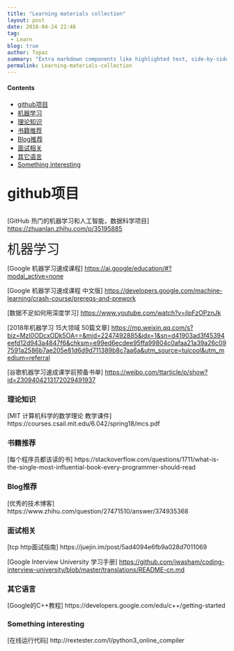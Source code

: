 ```yaml
---
title: "Learning materials collection"
layout: post
date: 2018-04-24 22:48
tag:
 - Learn
blog: true
author: Topaz
summary: "Extra markdown components like highlighted text, side-by-side items, starring/highlighting a blog or project, and embedding gists, videos etc"
permalink: Learning-materials-collection
---
```


#### Contents
- [github项目](#c1)
- [机器学习](#c2)
- [理论知识](#c3)
- [书籍推荐](#c4)
- [Blog推荐](#c5)
- [面试相关](#c6)
- [其它语言](#c7)
- [Something interesting](#c8)



<span style="font-size: 2rem;-webkit-margin-before: 1em;-webkit-margin-after: 1em;-webkit-margin-start: 0px;-webkit-margin-end: 0px;font-weight: bold;display: block;color: #222;" id="c1">github项目</span>

[GitHub 热门的机器学习和人工智能，数据科学项目] https://zhuanlan.zhihu.com/p/35195885


<span style="font-size: 30" id="c2">机器学习</span>

[Google 机器学习速成课程] 	https://ai.google/education/#?modal_active=none

[Google 机器学习速成课程 中文版] 	https://developers.google.com/machine-learning/crash-course/prereqs-and-prework

[数据不足如何用深度学习]		https://www.youtube.com/watch?v=ilpFzOPznJk

[2018年机器学习 15大领域 50篇文章]		https://mp.weixin.qq.com/s?biz=MzI0ODcxODk5OA==&mid=2247492885&idx=1&sn=d41903ad3f45394eefd12d943a4847f6&chksm=e99ed6ecdee95ffa99804c0afaa21a39a26c097591a2586b7ae205e81d6d9d711389b8c7aa6a&utm_source=tuicool&utm_medium=referral

[谷歌机器学习速成课学前预备书单]		https://weibo.com/ttarticle/p/show?id=2309404213172029491937


### 理论知识
<span id="c3">
[MIT 计算机科学的数学理论 教学课件]  https://courses.csail.mit.edu/6.042/spring18/mcs.pdf
</span>

### 书籍推荐
<span id="c4">
[每个程序员都该读的书]	https://stackoverflow.com/questions/1711/what-is-the-single-most-influential-book-every-programmer-should-read
</span>

### Blog推荐
<span id="c5">
[优秀的技术博客]	https://www.zhihu.com/question/27471510/answer/374935368
</span>

### 面试相关
<span id="c6">
[tcp http面试指南]	https://juejin.im/post/5ad4094e6fb9a028d7011069

[Google Interview University 学习手册] https://github.com/jwasham/coding-interview-university/blob/master/translations/README-cn.md
</span>

### 其它语言
<span id="c7">
[Google的C++教程]  https://developers.google.com/edu/c++/getting-started
</span>

### Something interesting
<span id="c8">
[在线运行代码] http://rextester.com/l/python3_online_compiler
</span>


